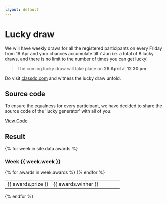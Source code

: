 ```yaml
---
layout: default
---
```



# Lucky draw

We will have weekly draws for all the registered participants on every Friday from 19 Apr and your chances accumulate till 7 Jun i.e. a total of 8 lucky draws, and there is no limit to the number of times you can get lucky!

>The coming lucky draw will take place on **26 April** at **12 30 pm**

Do visit [classdo.com](https://classdo.com) and witness the lucky draw unfold.


## Source code

To ensure the equalness for every participant, we have decided to share the source code of the 'lucky generator' with all of you.

<a class="btn" href="https://github.com/buildingblocs/2019/blob/master/luckydraw.py">View Code</a>

## Result
{% for week in site.data.awards %}
<h3>Week {{ week.week }}</h3>
<table>
    {% for awards in week.awards %}
    <tr>
        <td width="40%">{{ awards.prize }}</td>
        <td width="60%">{{ awards.winner }}</td>
    </tr>
    {% endfor %}
</table> 
{% endfor %}


